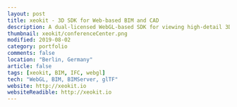 ```yaml
---
layout: post
title: xeokit - 3D SDK for Web-based BIM and CAD
description: A dual-licensed WebGL-based SDK for viewing high-detail 3D BIM and CAD data in the browser. Users include Konstrucktum, OpenProject, Blue Star Qatar, uniZite, Eyeonim and D-Studio.
thumbnail: xeokit/conferenceCenter.png
modified: 2019-08-02
category: portfolio
comments: false
location: "Berlin, Germany"
article: false
tags: [xeokit, BIM, IFC, webgl]
tech: "WebGL, BIM, BIMServer, glTF"
website: http://xeokit.io
websiteReadible: http://xeokit.io
---
```



